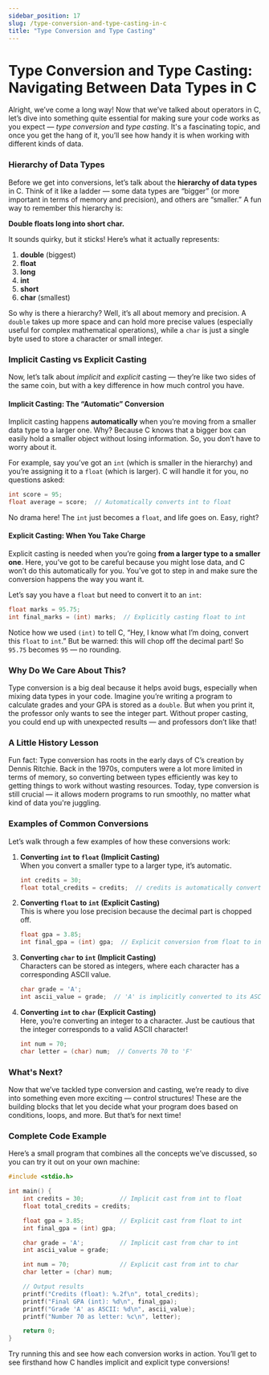 ```yaml
---
sidebar_position: 17
slug: /type-conversion-and-type-casting-in-c
title: "Type Conversion and Type Casting"
---
```


# Type Conversion and Type Casting: Navigating Between Data Types in C

Alright, we’ve come a long way! Now that we’ve talked about operators in C, let’s dive into something quite essential for making sure your code works as you expect — _type conversion_ and _type casting_. It's a fascinating topic, and once you get the hang of it, you’ll see how handy it is when working with different kinds of data.

### Hierarchy of Data Types

Before we get into conversions, let’s talk about the **hierarchy of data types** in C. Think of it like a ladder — some data types are “bigger” (or more important in terms of memory and precision), and others are “smaller.” A fun way to remember this hierarchy is:

**Double floats long into short char.**

It sounds quirky, but it sticks! Here’s what it actually represents:

1. **double** (biggest)
2. **float**
3. **long**
4. **int**
5. **short**
6. **char** (smallest)

So why is there a hierarchy? Well, it’s all about memory and precision. A `double` takes up more space and can hold more precise values (especially useful for complex mathematical operations), while a `char` is just a single byte used to store a character or small integer.

### Implicit Casting vs Explicit Casting

Now, let’s talk about _implicit_ and _explicit_ casting — they’re like two sides of the same coin, but with a key difference in how much control you have.

#### Implicit Casting: The “Automatic” Conversion

Implicit casting happens **automatically** when you’re moving from a smaller data type to a larger one. Why? Because C knows that a bigger box can easily hold a smaller object without losing information. So, you don’t have to worry about it.

For example, say you’ve got an `int` (which is smaller in the hierarchy) and you’re assigning it to a `float` (which is larger). C will handle it for you, no questions asked:

```c
int score = 95;
float average = score;  // Automatically converts int to float
```

No drama here! The `int` just becomes a `float`, and life goes on. Easy, right?

#### Explicit Casting: When You Take Charge

Explicit casting is needed when you’re going **from a larger type to a smaller one**. Here, you’ve got to be careful because you might lose data, and C won’t do this automatically for you. You’ve got to step in and make sure the conversion happens the way you want it.

Let’s say you have a `float` but need to convert it to an `int`:

```c
float marks = 95.75;
int final_marks = (int) marks;  // Explicitly casting float to int
```

Notice how we used `(int)` to tell C, “Hey, I know what I’m doing, convert this `float` to `int`.” But be warned: this will chop off the decimal part! So `95.75` becomes `95` — no rounding.

### Why Do We Care About This?

Type conversion is a big deal because it helps avoid bugs, especially when mixing data types in your code. Imagine you’re writing a program to calculate grades and your GPA is stored as a `double`. But when you print it, the professor only wants to see the integer part. Without proper casting, you could end up with unexpected results — and professors don’t like that!

### A Little History Lesson

Fun fact: Type conversion has roots in the early days of C’s creation by Dennis Ritchie. Back in the 1970s, computers were a lot more limited in terms of memory, so converting between types efficiently was key to getting things to work without wasting resources. Today, type conversion is still crucial — it allows modern programs to run smoothly, no matter what kind of data you're juggling.

### Examples of Common Conversions

Let’s walk through a few examples of how these conversions work:

1. **Converting `int` to `float` (Implicit Casting)**  
   When you convert a smaller type to a larger type, it’s automatic.

   ```c
   int credits = 30;
   float total_credits = credits;  // credits is automatically converted to float
   ```

2. **Converting `float` to `int` (Explicit Casting)**  
   This is where you lose precision because the decimal part is chopped off.

   ```c
   float gpa = 3.85;
   int final_gpa = (int) gpa;  // Explicit conversion from float to int
   ```

3. **Converting `char` to `int` (Implicit Casting)**  
   Characters can be stored as integers, where each character has a corresponding ASCII value.

   ```c
   char grade = 'A';
   int ascii_value = grade;  // 'A' is implicitly converted to its ASCII value, 65
   ```

4. **Converting `int` to `char` (Explicit Casting)**  
   Here, you’re converting an integer to a character. Just be cautious that the integer corresponds to a valid ASCII character!
   ```c
   int num = 70;
   char letter = (char) num;  // Converts 70 to 'F'
   ```

### What's Next?

Now that we’ve tackled type conversion and casting, we’re ready to dive into something even more exciting — control structures! These are the building blocks that let you decide what your program does based on conditions, loops, and more. But that’s for next time!

### Complete Code Example

Here’s a small program that combines all the concepts we’ve discussed, so you can try it out on your own machine:

```c
#include <stdio.h>

int main() {
    int credits = 30;          // Implicit cast from int to float
    float total_credits = credits;

    float gpa = 3.85;          // Explicit cast from float to int
    int final_gpa = (int) gpa;

    char grade = 'A';          // Implicit cast from char to int
    int ascii_value = grade;

    int num = 70;              // Explicit cast from int to char
    char letter = (char) num;

    // Output results
    printf("Credits (float): %.2f\n", total_credits);
    printf("Final GPA (int): %d\n", final_gpa);
    printf("Grade 'A' as ASCII: %d\n", ascii_value);
    printf("Number 70 as letter: %c\n", letter);

    return 0;
}
```

Try running this and see how each conversion works in action. You’ll get to see firsthand how C handles implicit and explicit type conversions!
